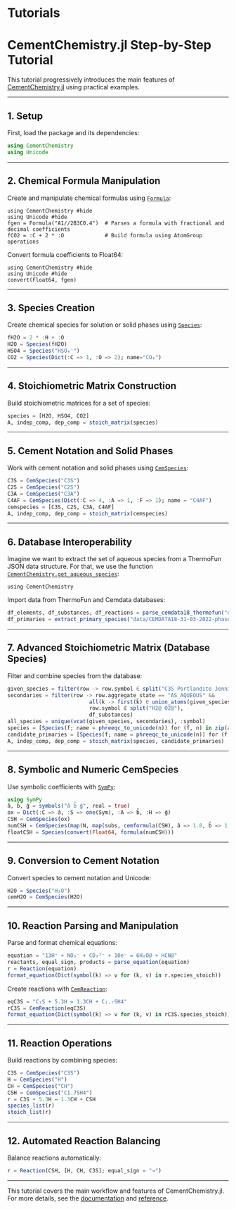 # Tutorials



# CementChemistry.jl Step-by-Step Tutorial

This tutorial progressively introduces the main features of [CementChemistry.jl](src/CementChemistry.jl) using practical examples.

---

## 1. Setup

First, load the package and its dependencies:

```julia
using CementChemistry
using Unicode
```

---

## 2. Chemical Formula Manipulation

Create and manipulate chemical formulas using [`Formula`](src/formulas.jl):

```@example 1
using CementChemistry #hide
using Unicode #hide
fgen = Formula("A1//2B3C0.4")  # Parses a formula with fractional and decimal coefficients
fCO2 = :C + 2 * :O             # Build formula using AtomGroup operations
```

Convert formula coefficients to Float64:

```@example 1
using CementChemistry #hide
using Unicode #hide
convert(Float64, fgen)
```

---

## 3. Species Creation

Create chemical species for solution or solid phases using [`Species`](src/species.jl):

```julia
fH2O = 2 * :H + :O
H2O = Species(fH2O)
HSO4 = Species("HSO₄⁻")
CO2 = Species(Dict(:C => 1, :O => 2); name="CO₂")
```

---

## 4. Stoichiometric Matrix Construction

Build stoichiometric matrices for a set of species:

```julia
species = [H2O, HSO4, CO2]
A, indep_comp, dep_comp = stoich_matrix(species)
```

---

## 5. Cement Notation and Solid Phases

Work with cement notation and solid phases using [`CemSpecies`](src/species.jl):

```julia
C3S = CemSpecies("C3S")
C2S = CemSpecies("C2S")
C3A = CemSpecies("C3A")
C4AF = CemSpecies(Dict(:C => 4, :A => 1, :F => 1); name = "C4AF")
cemspecies = [C3S, C2S, C3A, C4AF]
A, indep_comp, dep_comp = stoich_matrix(cemspecies)
```

---

## 6. Database Interoperability
Imagine we want to extract the set of aqueous species from a ThermoFun JSON data structure. For that, we use the function
[`CementChemistry.get_aqueous_species`](@ref):

```@example
using CementChemistry

```

Import data from ThermoFun and Cemdata databases:

```julia
df_elements, df_substances, df_reactions = parse_cemdata18_thermofun("data/cemdata18-merged.json")
df_primaries = extract_primary_species("data/CEMDATA18-31-03-2022-phaseVol.dat")
```


---

## 7. Advanced Stoichiometric Matrix (Database Species)

Filter and combine species from the database:

```julia
given_species = filter(row -> row.symbol ∈ split("C3S Portlandite Jennite H2O@"), df_substances)
secondaries = filter(row -> row.aggregate_state == "AS_AQUEOUS" &&
                          all(k -> first(k) ∈ union_atoms(given_species.atoms), row.atoms) &&
                          row.symbol ∉ split("H2@ O2@"),
                          df_substances)
all_species = unique(vcat(given_species, secondaries), :symbol)
species = [Species(f; name = phreeqc_to_unicode(n)) for (f, n) in zip(all_species.formula, all_species.symbol)]
candidate_primaries = [Species(f; name = phreeqc_to_unicode(n)) for (f, n) in zip(df_primaries.formula, df_primaries.symbol)]
A, indep_comp, dep_comp = stoich_matrix(species, candidate_primaries)
```

---

## 8. Symbolic and Numeric CemSpecies

Use symbolic coefficients with [`SymPy`](https://github.com/JuliaPy/SymPy.jl):

```julia
using SymPy
â, b̂, ĝ = symbols("â b̂ ĝ", real = true)
ox = Dict(:C => â, :S => one(Sym), :A => b̂, :H => ĝ)
CSH = CemSpecies(ox)
numCSH = CemSpecies(map(N, map(subs, cemformula(CSH), â => 1.8, b̂ => 1, ĝ => 5)))
floatCSH = Species(convert(Float64, formula(numCSH)))
```

---

## 9. Conversion to Cement Notation

Convert species to cement notation and Unicode:

```julia
H2O = Species("H₂O")
cemH2O = CemSpecies(H2O)
```

---

## 10. Reaction Parsing and Manipulation

Parse and format chemical equations:

```julia
equation = "13H⁺ + NO₃⁻ + CO₃²⁻ + 10e⁻ = 6H₂O@ + HCN@"
reactants, equal_sign, products = parse_equation(equation)
r = Reaction(equation)
format_equation(Dict(symbol(k) => v for (k, v) in r.species_stoich))
```

Create reactions with [`CemReaction`](src/reactions.jl):

```julia
eqC3S = "C₃S + 5.3H = 1.3CH + C₁.₇SH4"
rC3S = CemReaction(eqC3S)
format_equation(Dict(symbol(k) => v for (k, v) in rC3S.species_stoich))
```

---

## 11. Reaction Operations

Build reactions by combining species:

```julia
C3S = CemSpecies("C3S")
H = CemSpecies("H")
CH = CemSpecies("CH")
CSH = CemSpecies("C1.7SH4")
r = C3S + 5.3H ↔ 1.3CH + CSH
species_list(r)
stoich_list(r)
```

---

## 12. Automated Reaction Balancing

Balance reactions automatically:

```julia
r = Reaction(CSH, [H, CH, C3S]; equal_sign = "→")
```

---

This tutorial covers the main workflow and features of CementChemistry.jl. For more details, see the [documentation](https://jfbarthelemy.github.io/CementChemistry.jl/dev/) and [reference](docs/src/reference.md).